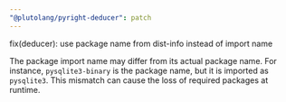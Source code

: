 ```yaml
---
"@plutolang/pyright-deducer": patch
---
```


fix(deducer): use package name from dist-info instead of import name

The package import name may differ from its actual package name. For instance, `pysqlite3-binary` is the package name, but it is imported as `pysqlite3`. This mismatch can cause the loss of required packages at runtime.
